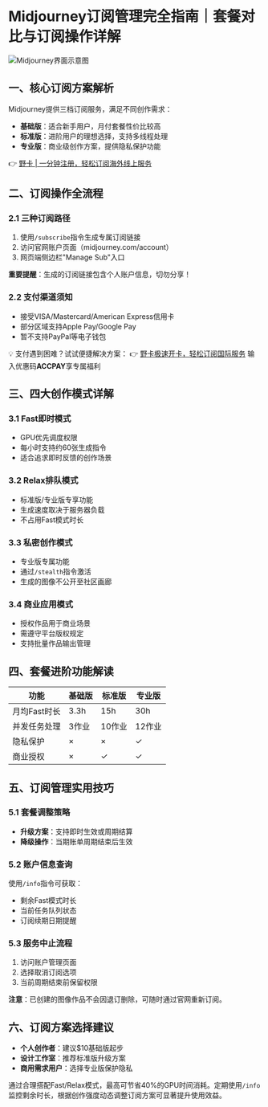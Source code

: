 # Midjourney订阅管理完全指南｜套餐对比与订阅操作详解

![Midjourney界面示意图](https://via.placeholder.com/800x400)

## 一、核心订阅方案解析
Midjourney提供三档订阅服务，满足不同创作需求：

- **基础版**：适合新手用户，月付套餐性价比较高
- **标准版**：进阶用户的理想选择，支持多线程处理
- **专业版**：商业级创作方案，提供隐私保护功能

👉 [野卡 | 一分钟注册，轻松订阅海外线上服务](https://bbtdd.com/yeka)

## 二、订阅操作全流程
### 2.1 三种订阅路径
1. 使用`/subscribe`指令生成专属订阅链接
2. 访问官网账户页面（midjourney.com/account）
3. 网页端侧边栏"Manage Sub"入口

**重要提醒**：生成的订阅链接包含个人账户信息，切勿分享！

### 2.2 支付渠道须知
- 接受VISA/Mastercard/American Express信用卡
- 部分区域支持Apple Pay/Google Pay
- 暂不支持PayPal等电子钱包

💡 支付遇到困难？试试便捷解决方案：
👉 [野卡极速开卡，轻松订阅国际服务](https://bbtdd.com/yeka) 输入优惠码**ACCPAY**享专属福利

## 三、四大创作模式详解
### 3.1 Fast即时模式
- GPU优先调度权限
- 每小时支持约60张生成指令
- 适合追求即时反馈的创作场景

### 3.2 Relax排队模式
- 标准版/专业版专享功能
- 生成速度取决于服务器负载
- 不占用Fast模式时长

### 3.3 私密创作模式
- 专业版专属功能
- 通过`/stealth`指令激活
- 生成的图像不公开至社区画廊

### 3.4 商业应用模式
- 授权作品用于商业场景
- 需遵守平台版权规定
- 支持批量作品输出管理

## 四、套餐进阶功能解读
| 功能                | 基础版 | 标准版 | 专业版  |
|---------------------|--------|--------|---------|
| 月均Fast时长        | 3.3h   | 15h    | 30h     |
| 并发任务处理        | 3作业  | 10作业 | 12作业  |
| 隐私保护            | ×      | ×      | ✓       |
| 商业授权            | ×      | ✓      | ✓       |

## 五、订阅管理实用技巧
### 5.1 套餐调整策略
- **升级方案**：支持即时生效或周期结算
- **降级操作**：当期账单周期结束后生效

### 5.2 账户信息查询
使用`/info`指令可获取：
- 剩余Fast模式时长
- 当前任务队列状态
- 订阅续期日期提醒

### 5.3 服务中止流程
1. 访问账户管理页面
2. 选择取消订阅选项
3. 当前周期结束前保留权限

**注意**：已创建的图像作品不会因退订删除，可随时通过官网重新订阅。

## 六、订阅方案选择建议
- **个人创作者**：建议$10基础版起步
- **设计工作室**：推荐标准版升级方案
- **商用需求用户**：选择专业版保护隐私

通过合理搭配Fast/Relax模式，最高可节省40%的GPU时间消耗。定期使用`/info`监控剩余时长，根据创作强度动态调整订阅方案可显著提升使用效益。